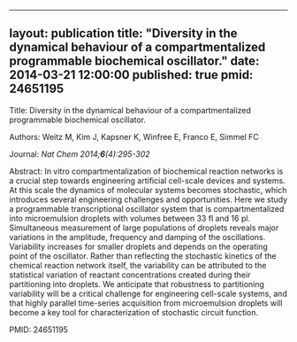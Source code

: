 
---
layout: publication
title:  "Diversity in the dynamical behaviour of a compartmentalized programmable biochemical oscillator."
date:   2014-03-21 12:00:00
published: true
pmid: 24651195
---

Title: Diversity in the dynamical behaviour of a compartmentalized programmable biochemical oscillator.

Authors: Weitz M, Kim J, Kapsner K, Winfree E, Franco E, Simmel FC

Journal: *Nat Chem 2014;**6**(4):295-302*

Abstract: In vitro compartmentalization of biochemical reaction networks is a crucial step towards engineering artificial cell-scale devices and systems. At this scale the dynamics of molecular systems becomes stochastic, which introduces several engineering challenges and opportunities. Here we study a programmable transcriptional oscillator system that is compartmentalized into microemulsion droplets with volumes between 33 fl and 16 pl. Simultaneous measurement of large populations of droplets reveals major variations in the amplitude, frequency and damping of the oscillations. Variability increases for smaller droplets and depends on the operating point of the oscillator. Rather than reflecting the stochastic kinetics of the chemical reaction network itself, the variability can be attributed to the statistical variation of reactant concentrations created during their partitioning into droplets. We anticipate that robustness to partitioning variability will be a critical challenge for engineering cell-scale systems, and that highly parallel time-series acquisition from microemulsion droplets will become a key tool for characterization of stochastic circuit function.

PMID: 24651195

